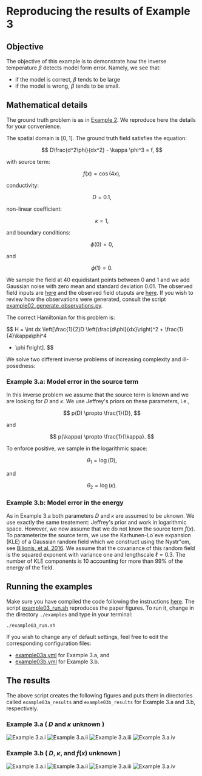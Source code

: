 # Reproducing the results of Example 3

## Objective
The objective of this example is to demonstrate how the inverse temperature
$\beta$ detects model form error.
Namely, we see that:
+ if the model is correct, $\beta$ tends to be large
+ if the model is wrong, $\beta$ tends to be small.

## Mathematical details
The ground truth problem is as in [Example 2](./example02.md).
We reproduce here the details for your convenience.

The spatial domain is $[0, 1]$.
The ground truth field satisfies the equation:

$$
D\frac{d^2\phi}{dx^2} - \kappa \phi^3  = f,
$$

with source term:

$$
f(x) = \cos(4x),
$$

conductivity:

$$
D = 0.1,
$$

non-linear coefficient:

$$
\kappa = 1,
$$

and boundary conditions:

$$
\phi(0) = 0, 
$$

and

$$
\phi(1) = 0.
$$

We sample the field at $40$ equidistant points between $0$ and $1$ and we add
Gaussian noise with zero mean and standard deviation $0.01$.
The observed field inputs are [here](example02_n=40_sigma=1.00e-02_0_x_obs.csv)
and the observed field otuputs are [here](example02_n=40_sigma=1.00e-02_0_x_obs.csv).
If you wish to review how the observations were generated, consult the script
[example02_generate_observations.py](./example02_generate_observations.py).

The correct Hamiltonian for this problem is:

$$
H = \int dx \left\[\frac{1}{2}D \left(\frac{d\phi}{dx}\right)^2 + \frac{1}{4}\kappa\phi^4
+ \phi f\right].
$$

We solve two different inverse problems of increasing complexity and ill-posedness:

### Example 3.a: Model error in the source term

In this inverse problem we assume that the source term is known and we are
looking for $D$ and $\kappa$.
We use Jeffrey's priors on these parameters, i.e.,

$$
p(D) \propto \frac{1}{D},
$$

and

$$
p(\kappa) \propto \frac{1}{\kappa}.
$$

To enforce positive, we sample in the logarithmic space:

$$
\theta_1 = \log(D),
$$

and

$$
\theta_2 = \log(\kappa).
$$

### Example 3.b: Model error in the energy

As in Example 3.a both parameters $D$ and $\kappa$ are assumed to be uknown.
We use exactly the same treatement: Jeffrey's prior and work in logarithmic space.
However, we now assume that we do not know the source term $f(x)$.
To parameterize the source term, we use the Karhunen-Lo\`eve expansion (KLE) of 
a Gaussian random field which we construct using the Nystr\"om, see [Bilionis, et al. 2016](https://link.springer.com/referenceworkentry/10.1007/978-3-319-11259-6_16-1).
We assume that the covariance of this random field is the squared exponent with
variance one and lengthscale $\ell = 0.3$.
The number of KLE components is 10 accounting for more than 99% of the energy
of the field.

## Running the examples

Make sure you have compiled the code following the instructions 
[here](../README.md).
The script [example03_run.sh](./example03_run.sh) reproduces the paper figures.
To run it, change in the directory `./examples` and type in your terminal:
```
./example03_run.sh
```

If you wish to change any of default settings, feel free to edit the 
corresponding configuration files:
+ [example03a.yml](./example03a.yml) for Example 3.a, and
+ [example03b.yml](./example03b.yml) for Example 3.b.

## The results

The above script creates the following figures and puts them in directories
called `example03a_results` and `example03b_results` for Example 3.a and 3.b,
respectively.

### Example 3.a ( $D$ and $\kappa$ unknown )

![Example 3.a.i](./paper_figures/example03a_theta.png)
![Example 3.a.ii](./paper_figures/example03a_theta_post.png)
![Example 3.a.iii](./paper_figures/example03a_fitted_prior_predictive.png)
![Example 3.a.iv](./paper_figures/example03a_fitted_post_predictive.png)


### Example 3.b ( $D$, $\kappa$, and $f(x)$ unknown )

![Example 3.a.i](./paper_figures/example03b_theta.png)
![Example 3.a.ii](./paper_figures/example03b_theta_post.png)
![Example 3.a.iii](./paper_figures/example03b_fitted_prior_predictive.png)
![Example 3.a.iv](./paper_figures/example03b_fitted_post_predictive.png)
